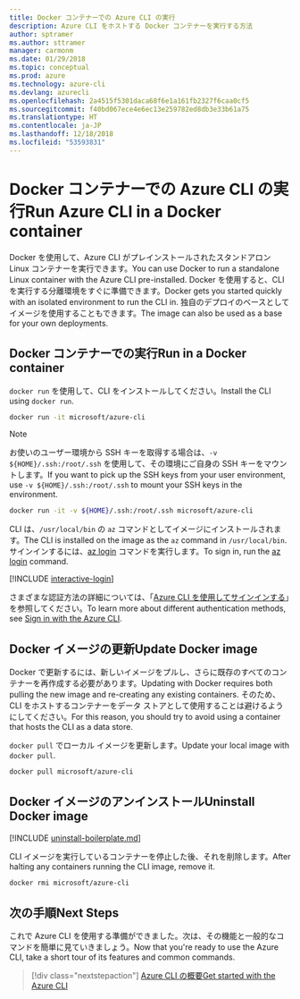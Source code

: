 ```yaml
---
title: Docker コンテナーでの Azure CLI の実行
description: Azure CLI をホストする Docker コンテナーを実行する方法
author: sptramer
ms.author: sttramer
manager: carmonm
ms.date: 01/29/2018
ms.topic: conceptual
ms.prod: azure
ms.technology: azure-cli
ms.devlang: azurecli
ms.openlocfilehash: 2a4515f5301daca68f6e1a161fb2327f6caa0cf5
ms.sourcegitcommit: f40bd067ece4e6ec13e259782ed8db3e33b61a75
ms.translationtype: HT
ms.contentlocale: ja-JP
ms.lasthandoff: 12/18/2018
ms.locfileid: "53593831"
---
```

# <a name="run-azure-cli-in-a-docker-container"></a><span data-ttu-id="8e5d3-103">Docker コンテナーでの Azure CLI の実行</span><span class="sxs-lookup"><span data-stu-id="8e5d3-103">Run Azure CLI in a Docker container</span></span>

<span data-ttu-id="8e5d3-104">Docker を使用して、Azure CLI がプレインストールされたスタンドアロン Linux コンテナーを実行できます。</span><span class="sxs-lookup"><span data-stu-id="8e5d3-104">You can use Docker to run a standalone Linux container with the Azure CLI pre-installed.</span></span> <span data-ttu-id="8e5d3-105">Docker を使用すると、CLI を実行する分離環境をすぐに準備できます。</span><span class="sxs-lookup"><span data-stu-id="8e5d3-105">Docker gets you started quickly with an isolated environment to run the CLI in.</span></span> <span data-ttu-id="8e5d3-106">独自のデプロイのベースとしてイメージを使用することもできます。</span><span class="sxs-lookup"><span data-stu-id="8e5d3-106">The image can also be used as a base for your own deployments.</span></span>

## <a name="run-in-a-docker-container"></a><span data-ttu-id="8e5d3-107">Docker コンテナーでの実行</span><span class="sxs-lookup"><span data-stu-id="8e5d3-107">Run in a Docker container</span></span>

<span data-ttu-id="8e5d3-108">`docker run` を使用して、CLI をインストールしてください。</span><span class="sxs-lookup"><span data-stu-id="8e5d3-108">Install the CLI using `docker run`.</span></span>

   ```bash
   docker run -it microsoft/azure-cli
   ```

> [!NOTE]
> <span data-ttu-id="8e5d3-109">お使いのユーザー環境から SSH キーを取得する場合は、`-v ${HOME}/.ssh:/root/.ssh` を使用して、その環境にご自身の SSH キーをマウントします。</span><span class="sxs-lookup"><span data-stu-id="8e5d3-109">If you want to pick up the SSH keys from your user environment, use `-v ${HOME}/.ssh:/root/.ssh` to mount your SSH keys in the environment.</span></span>
>
> ```bash
> docker run -it -v ${HOME}/.ssh:/root/.ssh microsoft/azure-cli
> ```

<span data-ttu-id="8e5d3-110">CLI は、`/usr/local/bin` の `az` コマンドとしてイメージにインストールされます。</span><span class="sxs-lookup"><span data-stu-id="8e5d3-110">The CLI is installed on the image as the `az` command in `/usr/local/bin`.</span></span> <span data-ttu-id="8e5d3-111">サインインするには、[az login](/cli/azure/reference-index#az-login) コマンドを実行します。</span><span class="sxs-lookup"><span data-stu-id="8e5d3-111">To sign in, run the [az login](/cli/azure/reference-index#az-login) command.</span></span>

[!INCLUDE [interactive-login](includes/interactive-login.md)]

<span data-ttu-id="8e5d3-112">さまざまな認証方法の詳細については、「[Azure CLI を使用してサインインする](authenticate-azure-cli.md)」を参照してください。</span><span class="sxs-lookup"><span data-stu-id="8e5d3-112">To learn more about different authentication methods, see [Sign in with the Azure CLI](authenticate-azure-cli.md).</span></span>

## <a name="update-docker-image"></a><span data-ttu-id="8e5d3-113">Docker イメージの更新</span><span class="sxs-lookup"><span data-stu-id="8e5d3-113">Update Docker image</span></span>

<span data-ttu-id="8e5d3-114">Docker で更新するには、新しいイメージをプルし、さらに既存のすべてのコンテナーを再作成する必要があります。</span><span class="sxs-lookup"><span data-stu-id="8e5d3-114">Updating with Docker requires both pulling the new image and re-creating any existing containers.</span></span> <span data-ttu-id="8e5d3-115">そのため、CLI をホストするコンテナーをデータ ストアとして使用することは避けるようにしてください。</span><span class="sxs-lookup"><span data-stu-id="8e5d3-115">For this reason, you should try to avoid using a container that hosts the CLI as a data store.</span></span>

<span data-ttu-id="8e5d3-116">`docker pull` でローカル イメージを更新します。</span><span class="sxs-lookup"><span data-stu-id="8e5d3-116">Update your local image with `docker pull`.</span></span>

```bash
docker pull microsoft/azure-cli
```

## <a name="uninstall-docker-image"></a><span data-ttu-id="8e5d3-117">Docker イメージのアンインストール</span><span class="sxs-lookup"><span data-stu-id="8e5d3-117">Uninstall Docker image</span></span>

[!INCLUDE [uninstall-boilerplate.md](includes/uninstall-boilerplate.md)]

<span data-ttu-id="8e5d3-118">CLI イメージを実行しているコンテナーを停止した後、それを削除します。</span><span class="sxs-lookup"><span data-stu-id="8e5d3-118">After halting any containers running the CLI image, remove it.</span></span>

```bash
docker rmi microsoft/azure-cli
```

## <a name="next-steps"></a><span data-ttu-id="8e5d3-119">次の手順</span><span class="sxs-lookup"><span data-stu-id="8e5d3-119">Next Steps</span></span>

<span data-ttu-id="8e5d3-120">これで Azure CLI を使用する準備ができました。次は、その機能と一般的なコマンドを簡単に見ていきましょう。</span><span class="sxs-lookup"><span data-stu-id="8e5d3-120">Now that you're ready to use the Azure CLI, take a short tour of its features and common commands.</span></span>

> [!div class="nextstepaction"]
> [<span data-ttu-id="8e5d3-121">Azure CLI の概要</span><span class="sxs-lookup"><span data-stu-id="8e5d3-121">Get started with the Azure CLI</span></span>](get-started-with-azure-cli.md)
